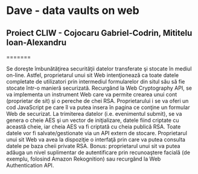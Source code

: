 # Dave - data vaults on web

## Proiect CLIW - Cojocaru Gabriel-Codrin, Mititelu Ioan-Alexandru
=======

Se doreşte îmbunătăţirea securităţii datelor transferate şi stocate în mediul on-line. Astfel, proprietarul unui sit Web intenţionează ca toate datele completate de utilizatori prin intermediul formularelor din situl său să fie stocate într-o manieră securizată. Recurgând la Web Cryptography API, se va implementa un instrument Web care va permite crearea unui cont (proprietar de sit) şi o pereche de chei RSA. Proprietarului i se va oferi un cod JavaScript pe care îl va putea insera în pagina ce conţine un formular Web de securizat. La trimiterea datelor (i.e. evenimentul submit), se va genera o cheie AES şi un vector de iniţializare, datele fiind criptate cu această cheie, iar cheia AES va fi criptată cu cheia publică RSA. Toate datele vor fi salvate/gestionate via un API extern de stocare. Proprietarul unui sit Web va avea la dispoziţie o interfaţă prin care va putea consulta datele pe baza cheii private RSA. Bonus: proprietarul unui sit va putea adăuga un nivel suplimentar de autentificare prin recunoaştere facială (de exemplu, folosind Amazon Rekognition) sau recurgând la Web Authentication API.